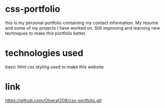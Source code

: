 # css-portfolio
this is my personal portfolio containing my contact information. My resume and some of my projects I have worked on. Still improving and learning new techniques to make this portfolio better.
# technologies used 
basic html
css styling
used to make this website

# link

https://github.com/Olvera1208/css-portfolio.git